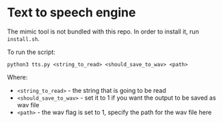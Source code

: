 # Text to speech engine

The mimic tool is not bundled with this repo.
In order to install it, run `install.sh`.

To run the script:

`python3 tts.py <string_to_read> <should_save_to_wav> <path>`

Where:

- `<string_to_read>` - the string that is going to be read
- `<should_save_to_wav>`  - set it to 1 if you want the output to be saved as wav file
- `<path>`  - the wav flag is set to 1, specify the path for the wav file here